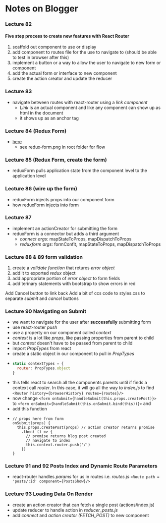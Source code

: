 # Notes on Blogger
### Lecture 82
#### Five step process to create new features with React Router
1. scaffold out component to use or display
2. add component to routes file for the use to navigate to
(should be able to test in browser after this)
3. implement a button or a way to allow the user to navigate to new form or component
4. add the actual form or interface to new component
5. create the action creator and update the reducer

### Lecture 83
* navigate between routes with react-router using a *link component*
  * *Link* is an actual component and like any component can show up as html in the document
  * it shows up as an anchor tag
  
### Lecture 84 (Redux Form)
* [here](https://github.com/erikras/redux-form)
  * see redux-form.png in root folder for flow
  
### Lecture 85 (Redux Form, create the form)
* reduxForm pulls application state from the component level to the application level

### Lecture 86 (wire up the form)
* reduxForm injects props into our component form
* how reduxForm injects into form

### Lecture 87
* implement an actionCreator for submitting the form
* reduxForm is a connector but adds a third argument
  * *connect args:* mapStateToProps, mapDispatchToProps
  * *reduxform args:* formConfit, mapStateToProps, mapDispatchToProps
  
### Lecture 88 & 89 form validation 
1. create a *validate function* that retures *error object*
2. add it to exported *redux* object
3. add appropriate portion of *error object* to form fields
4. add terinary statements with bootstrap to show errors in red

Add Cancel button to link back
Add a bit of ccs code to styles.css to separate *submit* and *cancel* buttons

### Lecture 90 Navigating on Submit
* we want to navigate for the user after **successfully** submitting form
* use react-router *push*
* use a property on our component called *context*
* *context* is a lot like *props*, like passing properties from parent to child
* but *context* doesn't have to be passed from parent to child
* import *PropTypes* from react
* create a static object in our component to pull in *PropTypes*
* ````javascript
  static contextTypes = {
    router: PropTypes.object
  }
  ````
 * this tells react to search all the components parents until if finds a context call *router*.
 In this case, it will go all the way to *index.js* to find `<Router history={browserHistory} routes={routes}/>`
* now change `<form onSubmit={handleSubmit(this.props.createPost)}>` to 
`<form onSubmit={handleSubmit(this.onSubmit.bind(this))}>` and 
* add this function
* ````javscript
  // props here from form
  onSubmit(props) {
    this.props.createPost(props) // action creator returns promise
      .then( () => {
        // promise returns blog post created
        // navigate to index
        this.context.router.push('/')
      })
  }
  ````
  
### Lecture 91 and 92 Posts Index and Dynamic Route Parameters
* react-router handles *params* for us in routes i.e. *routes.js*
`<Route path = 'posts/:id' component={PostsShow}/>`

### Lecture 93 Loading Data On Render
* create an action creator that can fetch a single post (actions/index.js)
* update reducer to handle action in *reducer_posts.js*
* add *connect* and *action creator (FETCH_POST)* to new component

  
    

